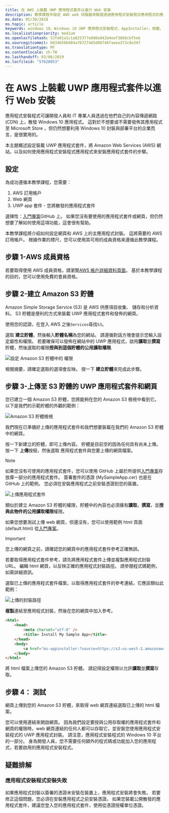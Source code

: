 ```yaml
---
title: 在 AWS 上裝載 UWP 應用程式套件以進行 Web 安裝
description: 教學課程中設定 AWS web 伺服器來驗證透過應用程式安裝程式應用程式的應用程式安裝
ms.date: 05/30/2018
ms.topic: article
keywords: windows 10，Windows 10 UWP 應用程式安裝程式，AppInstaller，側載，相關的設定 （選擇性） 套件，AWS
ms.localizationpriority: medium
ms.openlocfilehash: 53fe01a1c1a825377e886e042b4eef3868cbf5eb
ms.sourcegitcommit: b034650b684a767274d5d88746faeea373c8e34f
ms.translationtype: MT
ms.contentlocale: zh-TW
ms.lasthandoff: 03/06/2019
ms.locfileid: "57628053"
---
```

# <a name="hosting-uwp-app-packages-on-aws-for-web-install"></a>在 AWS 上裝載 UWP 應用程式套件以進行 Web 安裝

應用程式安裝程式可讓開發人員和 IT 專業人員透過在他們自己的內容傳遞網路 (CDN) 上，散發 Windows 10 應用程式。 這對於不想要或不需要發佈其應用程式至 Microsoft Store ，但仍然想要利用 Windows 10 封裝與部署平台的企業而言，是很實用的。

本主題概述設定裝載 UWP 應用程式套件，將 Amazon Web Services (AWS) 網站，以及如何使用應用程式安裝程式應用程式來安裝應用程式套件的步驟。

## <a name="setup"></a>設定

為成功遵循本教學課程，您需要：
 
1. AWS 訂用帳戶 
2. Web 網頁
3. UWP app 套件 - 您將散發的應用程式套件

選擇性：[入門專案](https://github.com/AppInstaller/MySampleWebApp)GitHub 上。 如果您沒有要使用的應用程式套件或網頁，但仍然想要了解如何使用這項功能，這會很有幫助。

本教學課程將介紹如何設定網頁和 AWS 上的主應用程式封裝。 這將需要的 AWS 訂用帳戶。 根據作業的標尺，您可以使用其可用的成員資格来遵循此教學課程。 

## <a name="step-1---aws-membership"></a>步驟 1-AWS 成員資格
若要取得使用 AWS 成員資格，請瀏覽[AWS 帳戶詳細資料頁面](https://aws.amazon.com/free/)。 基於本教學課程的目的，您可以使用免費的會員資格。

## <a name="step-2---create-an-amazon-s3-bucket"></a>步驟 2-建立 Amazon S3 貯體

Amazon Simple Storage Service (S3) 是 AWS 供應項目收集、 儲存和分析資料。 S3 貯體是便利的方式來裝載 UWP 應用程式套件和發佈的網頁。 

使用您的認證，在登入 AWS 之後`Services`尋找`S3`。 

選取 **建立貯體**，然後輸入**貯體名稱**為您的網站。 請遵循對話方塊會提示您輸入設定屬性和權限。 若要確保可以發佈在網站中的 UWP 應用程式，啟用**讀取**並**撰寫**貯體，然後選取的權限**授與到這個貯體的公用讀取權限**.

![設定 Amazon S3 貯體中的 權限](images/aws-permissions.png) 

檢閱摘要，請確定選取的選項會反映。 按一下 **建立貯體**來完成此步驟。 

## <a name="step-3---upload-uwp-app-package-and-web-pages-to-an-s3-bucket"></a>步驟 3-上傳至 S3 貯體的 UWP 應用程式套件和網頁

您已建立一個 Amazon S3 貯體，您將能夠在您的 Amazon S3 檢視中看到它。 以下是我們的示範貯體的外觀的範例：

![Amazon S3 貯體檢視](images/aws-post-create.png)

我們現在已準備好上傳的應用程式套件和我們想要裝載在我們的 Amazon S3 貯體中的網頁。 

按一下新建立的貯體，即可上傳內容。 貯體是目前空的因為任何具有尚未上傳。 按一下 **上傳**按鈕，然後選取 應用程式套件與您要上傳的網頁檔案。

> [!NOTE]
> 如果您沒有可使用的應用程式套件，您可以使用 GitHub 上屬於所提供[入門專案](https://github.com/AppInstaller/MySampleWebApp)存放庫一部分的應用程式套件。 簽署套件的憑證 (MySampleApp.cer) 也是在 GitHub 上的範例。 您必須在安裝應用程式之前安裝憑證到您的裝置。

![上傳應用程式套件](images/aws-upload-package.png)

類似於建立 Amazon S3 貯體的權限，貯體中的內容也必須擁有**讀取**，**撰寫**，並**授與此物件的公用讀取權限**權限。

如果您想要測試上傳 web 網頁，但還沒有，您可以使用範例 html 頁面 (default.html) 從[入門專案](https://github.com/AppInstaller/MySampleWebApp/blob/master/MySampleWebApp/default.html)。

> [!IMPORTANT]
> 您上傳的網頁之前，請確認您的網頁中的應用程式套件參考正確無誤。 

若要取得應用程式套件參考，請先將應用程式套件上傳並複製應用程式封裝 URL。 編輯 html 網頁，以反映正確的應用程式封裝路徑。 請參閱程式碼範例，如需詳細資訊。 

選取已上傳的應用程式套件檔案，以取得應用程式套件的參考連結，它應該類似此範例：

![上傳的封裝路徑](images/aws-package-path.png)

**複製**連結至應用程式封裝，然後在您的網頁中加入參考。 

```html
<html>
    <head>
        <meta charset="utf-8" />
        <title> Install My Sample App</title>
    </head>
    <body>
        <a href="ms-appinstaller:?source=https://s3-us-west-2.amazonaws.com/appinstaller-aws-demo/MySampleApp.appxbundle"> Install My Sample App</a>
    </body>
</html>
```
將 html 檔案上傳您的 Amazon S3 貯體。 請記得設定權限以允許**讀取**並**撰寫**存取。

## <a name="step-4---test"></a>步驟 4： 測試

網頁上傳到您的 Amazon S3 貯體，來取得 web 網頁連結選取已上傳的 html 檔案。

您可以使用連結來開啟網頁。 因為我們設定要授與公用存取權的應用程式套件和網頁的權限時，web 網頁連結的任何人都可以存取它，並安裝您使用應用程式安裝程式的 UWP 應用程式封裝。 請注意，應用程式安裝程式的 Windows 10 平台的一部分。 身為開發人員，您不需要任何額外的程式碼或功能加入您的應用程式，若要啟用的應用程式安裝程式。 

## <a name="troubleshooting"></a>疑難排解

### <a name="app-installer-fails-to-install"></a>應用程式安裝程式安裝失敗 

如果應用程式封裝以簽署的憑證未安裝在裝置上，應用程式安裝將會失敗。 若要修正這個問題，您必須在安裝應用程式之前安裝憑證。 如果您裝載公開散發的應用程式套件，建議您登入您的應用程式套件，使用從憑證授權單位憑證。 


